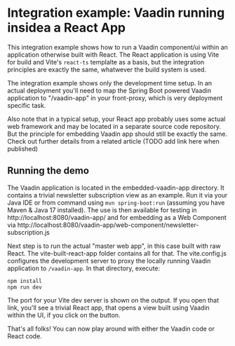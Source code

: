 # Integration example: Vaadin running insidea a React App

This integration example shows how to run a Vaadin component/ui within an application otherwise built with React. The React application is using Vite for build and Vite's `react-ts` templalte as a basis, but the integration principles are exactly the same, whatwever the build system is used.

The integration example shows only the development time setup. In an actual deployment you'll need to map the Spring Boot powered Vaadin application to "/vaadin-app" in your front-proxy, which is very deployment specific task.

Also note that in a typical setup, your React app probably uses some actual web framework and may be located in a separate source code repository. But the principle for embedding Vaadin app should still be exactly the same. Check out further details from a related article (TODO add link here when published)

## Running the demo

The Vaadin application is located in the embedded-vaadin-app directory. It contains a trivial newsletter subscription view as an example. Run it via your Java IDE or from command using `mvn spring-boot:run` (assuming you have Maven & Java 17 installed). The use is then available for testing in http://localhost:8080/vaadin-app/ and for embedding as a Web Component via http://localhost:8080/vaadin-app/web-component/newsletter-subscription.js

Next step is to run the actual "master web app", in this case built with raw React. The vite-built-react-app folder contains all for that. The vite.config.js configures the development server to proxy the locally running Vaadin application to `/vaadin-app`. In that directory, execute:

```
npm install
npm run dev
```

The port for your Vite dev server is shown on the output. If you open that link, you'll see a trivial React app, that opens a view built using Vaadin within the UI, if you click on the button.

That's all folks! You can now play around with either the Vaadin code or React code.
